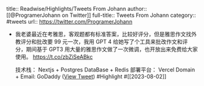 title:: Readwise/Highlights/Tweets From Johann
author:: [[@ProgramerJohann on Twitter]]
full-title:: Tweets From Johann
category:: #tweets
url:: https://twitter.com/ProgramerJohann
- 我老婆最近在考雅思，客观题都有标准答案，比较好评分，但是雅思作文找外教评分和批改要 99 元一次，我用 GPT 4 给她写了个工具来批改作文和评分，期间基于 GPT3 用大量的雅思作文做了一次微调，也开放出来免费给大家使用。
  https://t.co/zbZiSeABkc
  
  技术栈： Nextjs + Postgres DataBase + Redis 
  部署平台： Vercel
  Domain + Email: GoDaddy ([View Tweet](https://twitter.com/ProgramerJohann/status/1686352341279408129)) #Highlight #[[2023-08-02]]